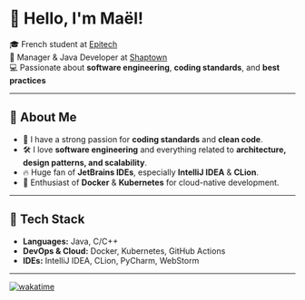 # 👋 Hello, I'm Maël!

🎓 French student at [Epitech](https://www.epitech.eu/)  
💼 Manager & Java Developer at [Shaptown](https://shaptwn.com/)  
💻 Passionate about **software engineering**, **coding standards**, and **best practices**  

---

## 🚀 About Me
- 🎯 I have a strong passion for **coding standards** and **clean code**.
- 🛠️ I love **software engineering** and everything related to **architecture, design patterns, and scalability**.
- 🔥 Huge fan of **JetBrains IDEs**, especially **IntelliJ IDEA** & **CLion**.
- 🐳 Enthusiast of **Docker** & **Kubernetes** for cloud-native development.

---

## 🔧 Tech Stack
- **Languages:** Java, C/C++
- **DevOps & Cloud:** Docker, Kubernetes, GitHub Actions
- **IDEs:** IntelliJ IDEA, CLion, PyCharm, WebStorm


** **
[![wakatime](https://wakatime.com/badge/user/2c78f19d-7d01-4fa5-b17a-ff5406dba5af.svg)](https://wakatime.com/@2c78f19d-7d01-4fa5-b17a-ff5406dba5af)
